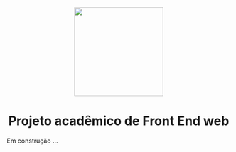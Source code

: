 <div align="center">
  <a href="https://luminus-park.netlify.app/"><img src="https://live.staticflickr.com/65535/52246289262_ad66eb351a_h.jpg" width="200"/></a>
</div>

<h1 align="center">Projeto acadêmico de Front End web</h1>

Em construção ...





